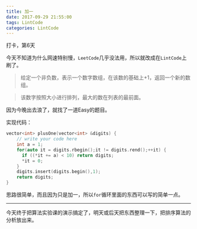 ```yaml
---
title: 加一
date: 2017-09-29 21:55:00
tags: LintCode
categories: LintCode
---
```


打卡，第6天

今天不知道为什么网速特别慢，`LeetCode`几乎没法用，所以就改成在`LintCode`上刷了。

> 给定一个非负数，表示一个数字数组，在该数的基础上+1，返回一个新的数组。

> 该数字按照大小进行排列，最大的数在列表的最前面。

因为今晚出去浪了，就找了一道Easy的题目。

实现代码：

```C++
vector<int> plusOne(vector<int> &digits) {
    // write your code here
    int a = 1;
    for(auto it = digits.rbegin();it != digits.rend();++it) {
      if ((*it += a) < 10) return digits;
      *it = 0;
    }
    digits.insert(digits.begin(),1);
    return digits;
}
```
思路很简单，而且因为只是加一，所以`for`循环里面的东西可以写的简单一点。



---

今天终于把算法实验课的演示搞定了，明天或后天把东西整理一下，把排序算法的分析放出来。